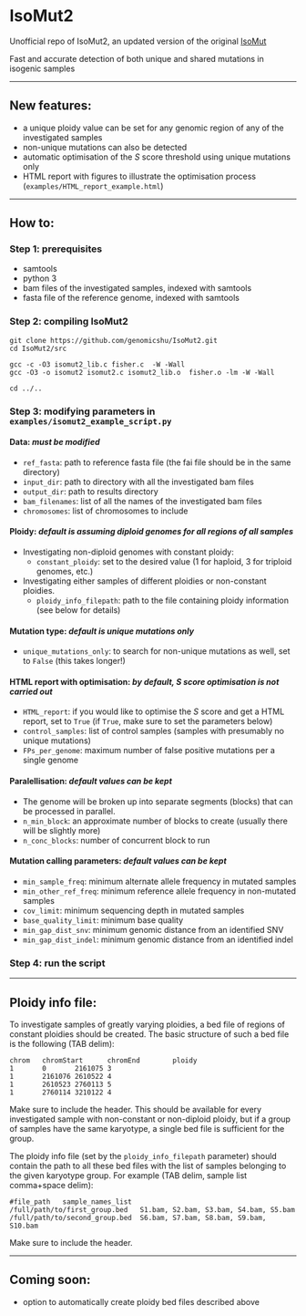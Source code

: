 # IsoMut2
Unofficial repo of IsoMut2, an updated version of the original [IsoMut](https://github.com/genomicshu/isomut)

Fast and accurate detection of both unique and shared mutations in isogenic samples

---
## New features:
  - a unique ploidy value can be set for any genomic region of any of the investigated samples
  - non-unique mutations can also be detected
  - automatic optimisation of the *S* score threshold using unique mutations only
  - HTML report with figures to illustrate the optimisation process (`examples/HTML_report_example.html`)
  
---
## How to:
### Step 1: prerequisites
  - samtools
  - python 3
  - bam files of the investigated samples, indexed with samtools
  - fasta file of the reference genome, indexed with samtools

### Step 2: compiling IsoMut2

```
git clone https://github.com/genomicshu/IsoMut2.git
cd IsoMut2/src

gcc -c -O3 isomut2_lib.c fisher.c  -W -Wall
gcc -O3 -o isomut2 isomut2.c isomut2_lib.o  fisher.o -lm -W -Wall

cd ../..
```

### Step 3: modifying parameters in `examples/isomut2_example_script.py`

#### Data: *must be modified*
  - `ref_fasta`: path to reference fasta file (the fai file should be in the same directory)
  - `input_dir`: path to directory with all the investigated bam files
  - `output_dir`: path to results directory
  - `bam_filenames`: list of all the names of the investigated bam files
  - `chromosomes`: list of chromosomes to include

#### Ploidy: *default is assuming diploid genomes for all regions of all samples*
  - Investigating non-diploid genomes with constant ploidy:
    - `constant_ploidy`: set to the desired value (1 for haploid, 3 for triploid genomes, etc.)
  - Investigating either samples of different ploidies or non-constant ploidies.
    - `ploidy_info_filepath`: path to the file containing ploidy information (see below for details)
    
#### Mutation type: *default is unique mutations only*
  - `unique_mutations_only`: to search for non-unique mutations as well, set to `False` (this takes longer!)
  
#### HTML report with optimisation: *by default, S score optimisation is not carried out*
  - `HTML_report`: if you would like to optimise the *S* score and get a HTML report, set to `True` (if `True`, make sure to set the parameters below)
  - `control_samples`: list of control samples (samples with presumably no unique mutations)
  - `FPs_per_genome`: maximum number of false positive mutations per a single genome
 
#### Paralellisation: *default values can be kept*
  - The genome will be broken up into separate segments (blocks) that can be processed in parallel.
  - `n_min_block`: an approximate number of blocks to create (usually there will be slightly more)
  - `n_conc_blocks`: number of concurrent block to run 
  
#### Mutation calling parameters: *default values can be kept*
  - `min_sample_freq`: minimum alternate allele frequency in mutated samples
  - `min_other_ref_freq`: minimum reference allele frequency in non-mutated samples
  - `cov_limit`: minimum sequencing depth in mutated samples
  - `base_quality_limit`: minimum base quality
  - `min_gap_dist_snv`: minimum genomic distance from an identified SNV
  - `min_gap_dist_indel`: minimum genomic distance from an identified indel
  
### Step 4: run the script

---

## Ploidy info file:

To investigate samples of greatly varying ploidies, a bed file of regions of constant ploidies should be created. The basic structure of such a bed file is the following (TAB delim):

```
chrom   chromStart      chromEnd        ploidy
1       0       2161075 3
1       2161076 2610522 4
1       2610523 2760113 5
1       2760114 3210122 4
```

Make sure to include the header. This should be available for every investigated sample with non-constant or non-diploid ploidy, but if a group of samples have the same karyotype, a single bed file is sufficient for the group.

The ploidy info file (set by the `ploidy_info_filepath` parameter) should contain the path to all these bed files with the list of samples belonging to the given karyotype group. For example (TAB delim, sample list comma+space delim):

```
#file_path   sample_names_list
/full/path/to/first_group.bed	S1.bam, S2.bam, S3.bam, S4.bam, S5.bam
/full/path/to/second_group.bed	S6.bam, S7.bam, S8.bam, S9.bam, S10.bam
```

Make sure to include the header.

---

## Coming soon:

- option to automatically create ploidy bed files described above


